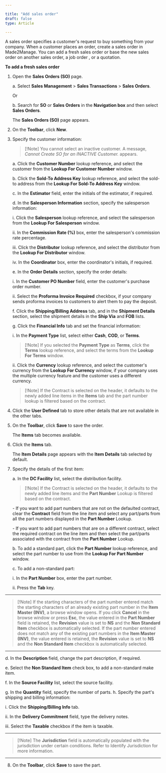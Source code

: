 ```yaml
---

title: "Add sales order"
draft: false
type: Article

---
```


A sales order specifies a customer's request to buy something from your company. When a customer places an order, create a sales order in Made2Manage. You can add a fresh sales order or base the new sales order on another sales order, a job order , or a quotation.

**To add a fresh sales order**

1. Open the **Sales Orders (SO)** page.

    a. Select **Sales Management** > **Sales Transactions** > **Sales Orders**.

    Or

    b. Search for **SO** or **Sales Orders** in the **Navigation box** and then select **Sales Orders**.

    The **Sales Orders (SO)** page appears.

2. On the **Toolbar**, click **New**.

3. Specify the customer information:

    > [!Note] You cannot select an inactive customer. A message, *Cannot Create SO for an INACTIVE Customer.* appears.

    a. Click the **Customer Number** lookup reference, and select the customer from the **Lookup For Customer Number** window.

    b. Click the **Sold-To Address Key** lookup reference, and select the sold-to address from the **Lookup For Sold-To Address Key** window.

    c. In the **Estimator** field, enter the initials of the estimator, if required.

    d. In the **Salesperson Information** section, specify the salesperson information:
        
    i. Click the **Salesperson** lookup reference, and select the salesperson from the **Lookup For Salesperson** window.

    ii. In the **Commission Rate (%)** box, enter the salesperson's commission rate percentage.

    iii. Click the **Distributor** lookup reference, and select the distributor from the **Lookup For Distributor** window.

    iv. In the **Coordinator** box, enter the coordinator's initials, if required.

    e. In the **Order Details** section, specify the order details:

    i. In the **Customer PO Number** field, enter the customer's purchase order number.

    ii. Select the **Proforma Invoice Required** checkbox, if your company sends proforma invoices to customers to alert them to pay the deposit.

    f. Click the **Shipping/Billing Address** tab, and in the **Shipment Details** section, select the shipment details in the **Ship Via** and **FOB** lists.

    g. Click the **Financial Info** tab and set the financial information:

    i. In the **Payment Type** list, select either **Cash**, **COD**, or **Terms**.

    > [!Note] If you selected the **Payment Type** as **Terms**, click the **Terms** lookup reference, and select the terms from the **Lookup For Terms** window.

    ii. Click the **Currency** lookup reference, and select the customer's currency from the **Lookup For Currency** window, if your company uses the multiple currency feature and the customer uses a different currency.

    > [!Note]  If the Contract is selected on the header, it defaults to the newly added line items in the **Items** tab and the part number lookup is filtered based on the contract.

4. Click the **User Defined** tab to store other details that are not available in the other tabs.

5. On the **Toolbar**, click **Save** to save the order.

    The **Items** tab becomes available.

6. Click the **Items** tab.

    The **Item Details** page appears with the **Item Details** tab selected by default.

7. Specify the details of the first item:

    a. In the **DC Facility** list, select the distribution facility.

    > [!Note]  If the Contract is selected on the header, it defaults to the newly added line items and the **Part Number** Lookup is filtered based on the contract. 

    \- If you want to add part numbers that are not on the defaulted contract, clear the **Contract** field from the line item and select any part/parts from all the part numbers displayed in the **Part Number** Lookup. 

    \- If you want to add part numbers that are on a different contract, select the required contract on the line item and then select the part/parts associated with the contract from the **Part Number** Lookup.

    b. To add a standard part, click the **Part Number** lookup reference, and select the part number to use from the **Lookup For Part Number** window.

    c. To add a non-standard part:

    i. In the **Part Number** box, enter the part number.

    ii. Press the **Tab** key.

    
---
> [!Note] If the starting characters of the part number entered match the starting characters of an already existing part number in the **Item Master (INV)**, a browse window opens. If you click **Cancel** in the browse window or press **Esc**, the value entered in the **Part Number** field is retained, the **Revision** value is set to **NS** and the **Non Standard Item** checkbox is automatically selected.  If the part number entered does not match any of the existing part numbers in the **Item Master (INV)**, the value entered is retained, the **Revision** value is set to **NS** and the **Non Standard Item** checkbox is automatically selected. 
---

d. In the **Description** field, change the part description, if required. 

e. Select the **Non Standard Item** check box, to add a non-standard make item. 

f. In the **Source Facility** list, select the source facility.


g. In the **Quantity** field, specify the number of parts. 
h. Specify the part's shipping and billing information: 

i. Click the **Shipping/Billing Info** tab.

ii. In the **Delivery Commitment** field, type the delivery notes. 

iii. Select the **Taxable** checkbox if the item is taxable.  

---
> [!Note]  The **Jurisdiction** field is automatically populated with the jurisdiction under certain conditions. Refer to Identify Jurisdiction for more information. 

---
 8. On the **Toolbar**, click **Save** to save the part.
​